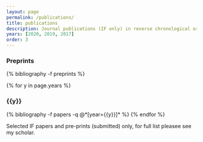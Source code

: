 ```yaml
---
layout: page
permalink: /publications/
title: publications
description: Journal publications (IF only) in reverse chronological order starting with pre-prints.
years: [2020, 2019, 2017]
order: 3
---
```



<h3 class="year">Preprints</h3>
{% bibliography -f preprints %}

{% for y in page.years %}
  <h3 class="year">{{y}}</h3>
  {% bibliography -f papers -q @*[year={{y}}]* %}
{% endfor %}

Selected IF papers and pre-prints (submitted) only, for full list pleasee see my scholar.

